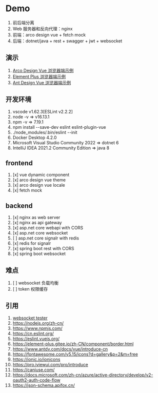 # Demo

1. 前后端分离
1. Web 服务器和反向代理：nginx
1. 前端：arco design vue + fetch mock
1. 后端：dotnet/java + rest + swagger + jwt + websocket

## 演示

1. [Arco Design Vue 浏览器端示例](examples/arco-design-vue/)
1. [Element Plus 浏览器端示例](examples/element-plus/)
1. [Ant Design Vue 浏览器端示例](examples/ant-design-vue/)

## 开发环境

1. vscode v1.62.3[ESLint v2.2.2]
1. node -v => v16.13.1
1. npm -v => 7.19.1
1. npm install --save-dev eslint eslint-plugin-vue
1. ./node_modules/.bin/eslint --init
1. Docker Desktop 4.2.0
1. Microsoft Visual Studio Community 2022 => dotnet 6
1. IntelliJ IDEA 2021.2 Community Edition => java 8

## frontend

1. [x] vue dynamic component
1. [x] arco design vue theme
1. [x] arco design vue locale
1. [x] fetch mock

## backend

1. [x] nginx as web server
1. [x] nginx as api gateway
1. [x] asp.net core webapi with CORS
1. [x] asp.net core websocket
1. [ ] asp.net core signalr with redis
1. [x] redis for signalr
1. [x] spring boot rest with CORS
1. [x] spring boot websocket

## 难点

1. [ ] websocket 负载均衡
1. [ ] token 权限缓存

## 引用

1. [websocket tester](https://www.piesocket.com/websocket-tester)
1. <https://nodejs.org/zh-cn/>
1. <https://www.npmjs.com/>
1. <https://cn.eslint.org/>
1. <https://eslint.vuejs.org/>
1. <https://element-plus.gitee.io/zh-CN/component/border.html>
1. <https://www.antdv.com/docs/vue/introduce-cn>
1. <https://fontawesome.com/v5.15/icons?d=gallery&p=2&m=free>
1. <https://ionic.io/ionicons>
1. <https://pro.iviewui.com/pro/introduce>
1. <https://caniuse.com/>
1. <https://docs.microsoft.com/zh-cn/azure/active-directory/develop/v2-oauth2-auth-code-flow>
1. <https://json-schema.apifox.cn/>
